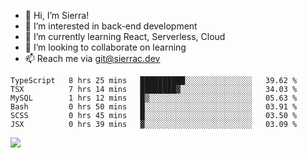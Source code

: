 - 👋 Hi, I’m Sierra!
- 👀 I’m interested in back-end development
- 🌱 I’m currently learning React, Serverless, Cloud
- 💞️ I’m looking to collaborate on learning
- 📫 Reach me via git@sierrac.dev

<!--START_SECTION:waka-->

```text
TypeScript   8 hrs 25 mins   ██████████░░░░░░░░░░░░░░░   39.62 %
TSX          7 hrs 14 mins   ████████▓░░░░░░░░░░░░░░░░   34.03 %
MySQL        1 hrs 12 mins   █▒░░░░░░░░░░░░░░░░░░░░░░░   05.63 %
Bash         0 hrs 50 mins   █░░░░░░░░░░░░░░░░░░░░░░░░   03.91 %
SCSS         0 hrs 45 mins   █░░░░░░░░░░░░░░░░░░░░░░░░   03.50 %
JSX          0 hrs 39 mins   ▓░░░░░░░░░░░░░░░░░░░░░░░░   03.09 %
```

<!--END_SECTION:waka-->


![](https://hit.yhype.me/github/profile?user_id=7351311)

